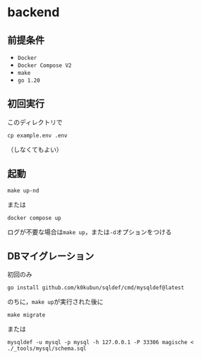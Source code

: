 # backend

## 前提条件

- `Docker`
- `Docker Compose V2`
- `make`
- `go 1.20`

## 初回実行

このディレクトリで

```console
cp example.env .env
```

（しなくてもよい）

## 起動

```console
make up-nd
```

または

```console
docker compose up
```

ログが不要な場合は`make up`，または`-d`オプションをつける

## DBマイグレーション

初回のみ

```console
go install github.com/k0kubun/sqldef/cmd/mysqldef@latest
```

のちに，`make up`が実行された後に

```console
make migrate
```

または

```console
mysqldef -u mysql -p mysql -h 127.0.0.1 -P 33306 magische < ./_tools/mysql/schema.sql
```
